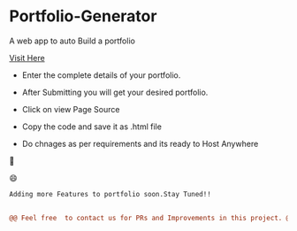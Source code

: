 # Portfolio-Generator

A web app to auto Build a portfolio

[Visit Here](https://portfoliogen.herokuapp.com/)

- Enter the complete details of your portfolio.

- After Submitting you will get your desired portfolio.

- Click on view Page Source

- Copy the code and save it as .html file

- Do chnages as per requirements and its ready to Host Anywhere

🙂

😄
```diff
Adding more Features to portfolio soon.Stay Tuned!!


@@ Feel free  to contact us for PRs and Improvements in this project. @@ 
